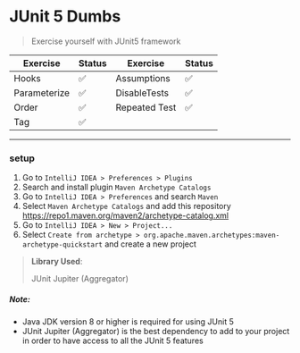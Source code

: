 # JUnit 5 Dumbs
> Exercise yourself with JUnit5 framework

| Exercise       | Status             | Exercise       | Status             |
| -------------- | ---------          | -------------- | ---------          |
| Hooks        | :white_check_mark: | Assumptions        | :white_check_mark: |
| Parameterize      | :white_check_mark: | DisableTests      | :white_check_mark: |
| Order      | :white_check_mark: | Repeated Test      | :white_check_mark: |
| Tag      | :white_check_mark: |

___

### setup
1. Go to `IntelliJ IDEA > Preferences > Plugins`
2. Search and install plugin `Maven Archetype Catalogs`
3. Go to `IntelliJ IDEA > Preferences` and search `Maven`
4. Select `Maven Archetype Catalogs` and add this repository https://repo1.maven.org/maven2/archetype-catalog.xml
5. Go to `IntelliJ IDEA > New > Project...`
6. Select `Create from archetype > org.apache.maven.archetypes:maven-archetype-quickstart` and create a new project

> **Library Used**:
>
> JUnit Jupiter (Aggregator)

##### Note:
- Java JDK version 8 or higher is required for using JUnit 5
- JUnit Jupiter (Aggregator) is the best dependency to add to your project in order to have access to all the JUnit 5 features